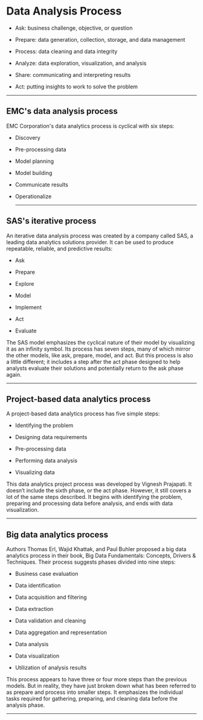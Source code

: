 # Data Analysis Process
 * Ask: business challenge, objective, or question

 * Prepare: data generation, collection, storage, and data management

 * Process: data cleaning and data integrity

 * Analyze: data exploration, visualization, and analysis

 * Share: communicating and interpreting results 

 * Act:  putting  insights to work to solve the problem

---
   
## EMC's data analysis process
 EMC Corporation's data analytics process is cyclical with six steps:

 * Discovery

 * Pre-processing data

 * Model planning

 * Model building

 * Communicate results

 * Operationalize

   ---

## SAS's iterative process
An iterative data analysis process was created by a company called SAS, a leading data analytics solutions provider. It can be used to produce repeatable, reliable, and predictive results: 

 * Ask

 * Prepare

 * Explore

 * Model

 * Implement

 * Act

 * Evaluate

The SAS model emphasizes the cyclical nature of their model by visualizing it as an infinity symbol. Its process has seven steps, many of which mirror the other models, like ask, prepare, model, and act. But this process is also a little different; it includes a step after the act phase designed to help analysts evaluate their solutions and potentially return to the ask phase again. 

---

## Project-based data analytics process 
A project-based data analytics process has five simple steps:

 * Identifying the problem

 * Designing data requirements

 * Pre-processing data

 * Performing data analysis

 * Visualizing data

This data analytics project process was developed by Vignesh Prajapati. It doesn’t include the sixth phase, or the act phase. However, it still covers a lot of the same steps described. It begins with identifying the problem, preparing and processing data before analysis, and ends with data visualization.

---

## Big data analytics process
Authors Thomas Erl, Wajid Khattak, and Paul Buhler proposed a big data analytics process in their book, Big Data Fundamentals: Concepts, Drivers & Techniques. Their process suggests phases divided into nine steps:

 * Business case evaluation

 * Data identification

 * Data acquisition and filtering

 * Data extraction

 * Data validation and cleaning 

 * Data aggregation and representation

 * Data analysis

 * Data visualization

 * Utilization of analysis results

This process appears to have three or four more steps than the previous models. But in reality, they have just broken down what has been referred to as prepare and process into smaller steps. It emphasizes the individual tasks required for gathering, preparing, and cleaning data before the analysis phase.

---

